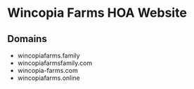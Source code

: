 # Wincopia Farms HOA Website

## Domains

* wincopiafarms.family
* wincopiafarmsfamily.com
* wincopia-farms.com
* wincopiafarms.online

